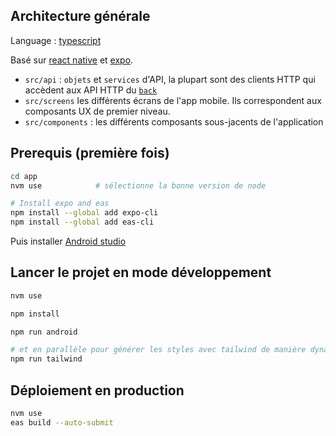 ## Architecture générale

Language : [typescript](https://typescript.org)

Basé sur [react native](https://fr.reactjs.org/) et [expo](https://expo.io/).

- `src/api` : `objets` et `services` d'API, la plupart sont des clients HTTP qui accèdent aux API HTTP du [`back`](../back/README.md)
- `src/screens` les différents écrans de l'app mobile. Ils correspondent aux composants UX de premier niveau.
- `src/components` : les différents composants sous-jacents de l'application

## Prerequis (première fois)

```bash
cd app
nvm use            # sélectionne la bonne version de node

# Install expo and eas
npm install --global add expo-cli
npm install --global add eas-cli
```

Puis installer [Android studio](https://docs.expo.dev/workflow/android-studio-emulator/)

## Lancer le projet en mode développement

```bash
nvm use

npm install

npm run android

# et en parallèle pour générer les styles avec tailwind de manière dynamique (JIT)
npm run tailwind

```

## Déploiement en production

```bash
nvm use
eas build --auto-submit
```